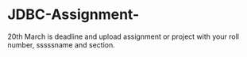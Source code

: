 # JDBC-Assignment-
20th March  is deadline and upload assignment or project with your roll number, sssssname and section.
